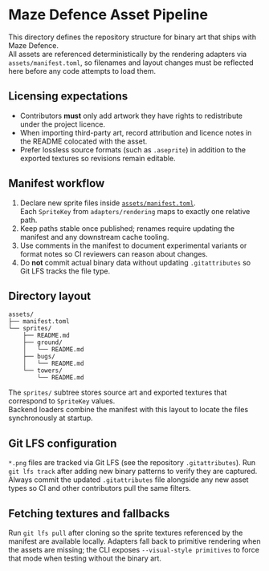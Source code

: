 # Maze Defence Asset Pipeline

This directory defines the repository structure for binary art that ships with Maze Defence.  
All assets are referenced deterministically by the rendering adapters via `assets/manifest.toml`,
so filenames and layout changes must be reflected here before any code attempts to load them.

## Licensing expectations

* Contributors **must** only add artwork they have rights to redistribute under the project licence.  
* When importing third-party art, record attribution and licence notes in the README colocated with the asset.  
* Prefer lossless source formats (such as `.aseprite`) in addition to the exported textures so revisions remain editable.

## Manifest workflow

1. Declare new sprite files inside [`assets/manifest.toml`](manifest.toml).  
   Each `SpriteKey` from `adapters/rendering` maps to exactly one relative path.  
2. Keep paths stable once published; renames require updating the manifest and any downstream cache tooling.  
3. Use comments in the manifest to document experimental variants or format notes so CI reviewers can reason about changes.  
4. Do **not** commit actual binary data without updating `.gitattributes` so Git LFS tracks the file type.

## Directory layout

```
assets/
├── manifest.toml
└── sprites/
    ├── README.md
    ├── ground/
    │   └── README.md
    ├── bugs/
    │   └── README.md
    └── towers/
        └── README.md
```

The `sprites/` subtree stores source art and exported textures that correspond to `SpriteKey` values.  
Backend loaders combine the manifest with this layout to locate the files synchronously at startup.

## Git LFS configuration

`*.png` files are tracked via Git LFS (see the repository `.gitattributes`).
Run `git lfs track` after adding new binary patterns to verify they are captured.
Always commit the updated `.gitattributes` file alongside any new asset types so CI and other contributors pull the same filters.

## Fetching textures and fallbacks

Run `git lfs pull` after cloning so the sprite textures referenced by the manifest are available locally. Adapters fall back to primitive rendering when the assets are missing; the CLI exposes `--visual-style primitives` to force that mode when testing without the binary art.

